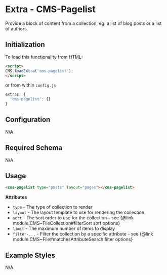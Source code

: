# Extra - CMS-Pagelist

Provide a block of content from a collection, eg: a list of blog posts or a list of authors.


## Initialization

To load this functionality from HTML:

```html
<script>
CMS.loadExtra('cms-pagelist');
</script>
```

or from within `config.js`

```js
extras: {
  'cms-pagelist': {}
}
```


## Configuration

N/A


## Required Schema

N/A


## Usage

```html
<cms-pagelist type="posts" layout="pages"></cms-pagelist>
```

**Attributes**

- `type` - The type of collection to render
- `layout` - The layout template to use for rendering the collection
- `sort` - The sort order to use for the collection - see {@link module:CMS~FileCollection#filterSort sort options}
- `limit` - The maximum number of items to display
- `filter-...` - Filter the collection by a specific attribute - see {@link module:CMS~File#matchesAttributeSearch filter options}


## Example Styles

N/A
